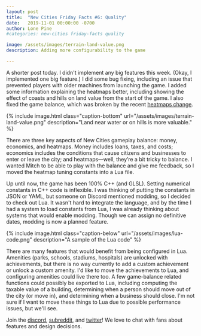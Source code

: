 ```yaml
---
layout: post
title:  "New Cities Friday Facts #6: Quality"
date:   2019-11-01 00:00:00 -0700
author: Lone Pine
#categories: new-cities friday-facts quality

image: /assets/images/terrain-land-value.png
description: Adding more configurability to the game

---
```


A shorter post today. I didn't implement any big features this week. (Okay, I implemented one big feature.) I did some bug fixing, including an issue that prevented players with older machines from launching the game. I added some information explaining the heatmaps better, including showing the effect of coasts and hills on land value from the start of the game. I also fixed the game balance, which was broken by the recent [heatmaps change].

{% include image.html class="caption-bottom"
  url="/assets/images/terrain-land-value.png"
  description="Land near water or on hills is more valuable." %}

<!--more-->

There are three key aspects of New Cities gameplay balance: money, economics, and heatmaps. Money includes loans, taxes, and costs; economics includes the conditions that cause citizens and businesses to enter or leave the city; and heatmaps—well, they’re a bit tricky to balance. I wanted Mitch to be able to play with the balance and give me feedback, so I moved the heatmap tuning constants into a Lua file.

Up until now, the game has been 100% C++ (and GLSL). Setting numerical constants in C++ code is inflexible. I was thinking of putting the constants in JSON or YAML, but someone on Discord mentioned modding, so I decided to check out Lua. It wasn't hard to integrate the language, and by the time I had a system to load constants from Lua, I was already thinking about systems that would enable modding. Though we can assign no definitive dates, modding is now a planned feature.

{% include image.html class="caption-below"
  url="/assets/images/lua-code.png"
  description="A sample of the Lua code" %}

There are many features that would benefit from being configured in Lua. Amenities (parks, schools, stadiums, hospitals) are unlocked with achievements, but there is no way currently to add a custom achievement or unlock a custom amenity. I'd like to move the achievements to Lua, and configuring amenities could live there too. A few game-balance related functions could possibly be exported to Lua, including computing the taxable value of a building, determining when a person should move out of the city (or move in), and determining when a business should close. I'm not sure if I want to move these things to Lua due to possible performance issues, but we'll see.

Join the [discord], [subreddit], and [twitter]! We love to chat with fans about features and design decisions.

[heatmaps change]: https://lonepine.io/2019/10/18/scale.html
[subreddit]: https://www.reddit.com/r/New_Cities
[discord]: https://discord.gg/udgeB2E
[twitter]: https://twitter.com/lone_pine_games



